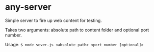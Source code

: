 # any-server
Simple server to fire up web content for testing.

Takes two arguments: absolute path to content folder and optional port number.

Usage:
```$ node sever.js <absolute path> <port number [optional]>```
